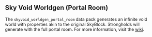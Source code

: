 ## Sky Void Worldgen (Portal Room)
The `skyvoid_worldgen_portal_room` data pack generates an infinite void world with properties akin to the original SkyBlock. Strongholds will generate with the full portal room. For more information, visit the [wiki](https://github.com/BluePsychoRanger/SkyBlock_Collection/wiki).
